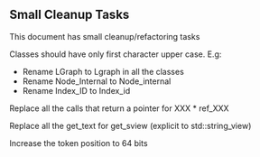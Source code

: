 
## Small Cleanup Tasks

This document has small cleanup/refactoring tasks


Classes should have only first character upper case. E.g:

* Rename LGraph to Lgraph in all the classes
* Rename Node_Internal to Node_internal
* Rename Index_ID to Index_id

Replace all the calls that return a pointer for XXX * ref_XXX

Replace all the get_text for get_sview (explicit to std::string_view)

Increase the token position to 64 bits

